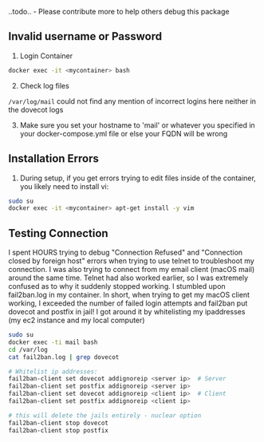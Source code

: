 ..todo..  - Please contribute more to help others debug this package
## Invalid username or Password


1. Login Container

```bash
docker exec -it <mycontainer> bash
```

2. Check log files

`/var/log/mail`
could not find any mention of incorrect logins here
neither in the dovecot logs

3. Make sure you set your hostname to 'mail' or whatever you specified in your docker-compose.yml file or else your FQDN will be wrong

## Installation Errors

1. During setup, if you get errors trying to edit files inside of the container, you likely need to install vi:

``` bash
sudo su
docker exec -it <mycontainer> apt-get install -y vim
```
## Testing Connection
I spent HOURS trying to debug "Connection Refused" and "Connection closed by foreign host" errors when trying to use telnet to troubleshoot my connection. I was also trying to connect from my email client (macOS mail) around the same time. Telnet had also worked earlier, so I was extremely confused as to why it suddenly stopped working. I stumbled upon fail2ban.log in my container. In short, when trying to get my macOS client working, I exceeded the number of failed login attempts and fail2ban put dovecot and postfix in jail! I got around it by whitelisting my ipaddresses (my ec2 instance and my local computer)

```bash
sudo su
docker exec -ti mail bash
cd /var/log
cat fail2ban.log | grep dovecot

# Whitelist ip addresses:
fail2ban-client set dovecot addignoreip <server ip>  # Server
fail2ban-client set postfix addignoreip <server ip>
fail2ban-client set dovecot addignoreip <client ip>  # Client
fail2ban-client set postfix addignoreip <client ip>

# this will delete the jails entirely - nuclear option
fail2ban-client stop dovecot
fail2ban-client stop postfix
```